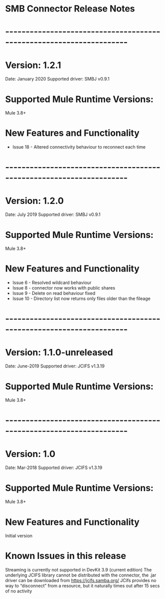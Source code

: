 # SMB Connector Release Notes
# --------------------------------------------------------------------
# Version: 1.2.1
Date: January 2020
Supported driver:
SMBJ v0.9.1
# Supported Mule Runtime Versions:
Mule 3.8+
# New Features and Functionality
* Issue 18 - Altered connectivity behaviour to reconnect each time

# --------------------------------------------------------------------
# Version: 1.2.0
Date: July 2019
Supported driver:
SMBJ v0.9.1
# Supported Mule Runtime Versions:
Mule 3.8+
# New Features and Functionality
* Issue 6 - Resolved wildcard behaviour 
* Issue 8 - connector now works with public shares
* Issue 9 - Delete on read behaviour fixed
* Issue 10 - Directory list now returns only files older than the fileage 

# --------------------------------------------------------------------
# Version: 1.1.0-unreleased
Date: June-2019
Supported driver: 
JCIFS v1.3.19
# Supported Mule Runtime Versions: 
Mule 3.8+

# --------------------------------------------------------------------
# Version: 1.0
Date: Mar-2018
Supported driver: 
JCIFS v1.3.19
# Supported Mule Runtime Versions: 
Mule 3.8+
# New Features and Functionality
Initial version 
# Known Issues in this release
Streaming is currently not supported in DevKit 3.9 (current edition)
The underlying JCIFS library cannot be distributed with the connector, the .jar driver can be downloaded from https://jcifs.samba.org/
JCifs provides no way to “disconnect” from a resource, but it naturally times out after 15 secs of no activity
